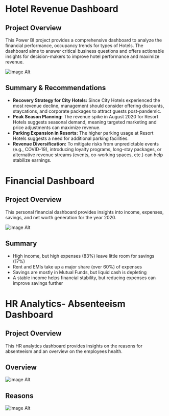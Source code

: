 # Hotel Revenue Dashboard
## Project Overview
This Power BI project provides a comprehensive dashboard to analyze the financial performance, occupancy trends for types of Hotels. The dashboard aims to answer critical business questions and offers actionable insights for decision-makers to improve hotel performance and maximize revenue.

![image Alt](https://github.com/lekhakasinadhuni07/PowerBI_Dashboard/blob/34ce324c05f3271beebb27be12cd7ca75c7f04ff/Hotel%20Revenue%20Dashboard.png)

## Summary & Recommendations
- **Recovery Strategy for City Hotels:** Since City Hotels experienced the most revenue decline, management should consider offering discounts, staycations, and corporate packages to attract guests post-pandemic.
- **Peak Season Planning:** The revenue spike in August 2020 for Resort Hotels suggests seasonal demand, meaning targeted marketing and price adjustments can maximize revenue.
- **Parking Expansion in Resorts:** The higher parking usage at Resort Hotels suggests a need for additional parking facilities.
- **Revenue Diversification:** To mitigate risks from unpredictable events (e.g., COVID-19), introducing loyalty programs, long-stay packages, or alternative revenue streams (events, co-working spaces, etc.) can help stabilize earnings.

# Financial Dashboard
## Project Overview
This personal financial dashboard provides insights into income, expenses, savings, and net worth generation for the year 2020.

![image Alt](https://github.com/lekhakasinadhuni07/PowerBI_Dashboard/blob/34ce324c05f3271beebb27be12cd7ca75c7f04ff/Financial%20Dashboard.png)

## Summary
- High income, but high expenses (83%) leave little room for savings (17%)
- Rent and EMIs take up a major share (over 60%) of expenses
- Savings are mostly in Mutual Funds, but liquid cash is depleting
- A stable income helps financial stability, but reducing expenses can improve savings further

# HR Analytics- Absenteeism Dashboard
## Project Overview
This HR analytics dashboard provides insights on the reasons for absenteeism and an overview on the employees health.
## Overview
![image Alt](https://github.com/lekhakasinadhuni07/PowerBI_Dashboard/blob/34ce324c05f3271beebb27be12cd7ca75c7f04ff/HR%20Analytics%20overview.png)
## Reasons
![image Alt](https://github.com/lekhakasinadhuni07/PowerBI_Dashboard/blob/34ce324c05f3271beebb27be12cd7ca75c7f04ff/HR%20Analytics%20reasons.png)
